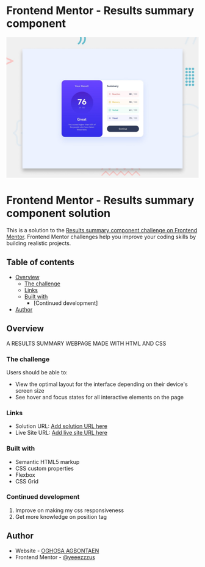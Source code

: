 # Frontend Mentor - Results summary component

![Design preview for the Results summary component coding challenge](./preview.jpg)

# Frontend Mentor - Results summary component solution

This is a solution to the [Results summary component challenge on Frontend Mentor](https://www.frontendmentor.io/challenges/results-summary-component-CE_K6s0maV). Frontend Mentor challenges help you improve your coding skills by building realistic projects. 

## Table of contents

- [Overview](#overview)
  - [The challenge](#the-challenge)
  - [Links](#links)
  - [Built with](#built-with)
    - [Continued development]
- [Author](#author)

## Overview
  A RESULTS SUMMARY WEBPAGE MADE WITH HTML AND CSS
### The challenge

Users should be able to:

- View the optimal layout for the interface depending on their device's screen size
- See hover and focus states for all interactive elements on the page


### Links

- Solution URL: [Add solution URL here](https://your-solution-url.com)
- Live Site URL: [Add live site URL here](https://your-live-site-url.com)


### Built with

- Semantic HTML5 markup
- CSS custom properties
- Flexbox
- CSS Grid

### Continued development
  1. Improve on making my css responsiveness
  2. Get more knowledge on position tag



## Author

- Website - [OGHOSA AGBONTAEN](https://github.com/OghosaAgbontaen)
- Frontend Mentor - [@yeeezzzus](https://www.frontendmentor.io/profile/yeeezzzus)



